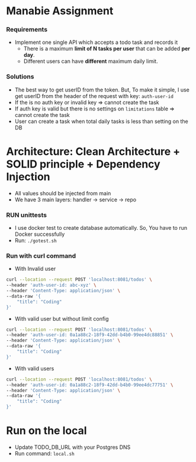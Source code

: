 # Manabie Assignment

### Requirements

- Implement one single API which accepts a todo task and records it
    - There is a maximum **limit of N tasks per user** that can be added **per day**.
    - Different users can have **different** maximum daily limit.

### Solutions
- The best way to get userID from the token. But, To make it simple, I use get userID from the header of the request with key: `auth-user-id`
- If the is no auth key or invalid key => cannot create the task
- If auth key is valid but there is no settings on `limitations` table => cannot create the task
- User can create a task when total daily tasks is less than setting on the DB

# Architecture: Clean Architecture + SOLID principle + Dependency Injection
- All values should be injected from main
- We have 3 main layers: handler -> service -> repo

### RUN unittests
- I use docker test to create database automatically. So, You have to run Docker successfully
- Run: `./gotest.sh`

### Run with curl command

- With Invalid user
```bash
curl --location --request POST 'localhost:8081/todos' \
--header 'auth-user-id: abc-xyz' \
--header 'Content-Type: application/json' \
--data-raw '{
    "title": "Coding"
}'
```

- With valid user but without limit config
```bash
curl --location --request POST 'localhost:8081/todos' \
--header 'auth-user-id: 0a1a88c2-18f9-42dd-b4b0-99ee4dc88851' \
--header 'Content-Type: application/json' \
--data-raw '{
    "title": "Coding"
}'
```

- With valid users
```bash
curl --location --request POST 'localhost:8081/todos' \
--header 'auth-user-id: 0a1a88c2-18f9-42dd-b4b0-99ee4dc77751' \
--header 'Content-Type: application/json' \
--data-raw '{
    "title": "Coding"
}'
```

# Run on the local
- Update TODO_DB_URL with your Postgres DNS
- Run command: `local.sh`

